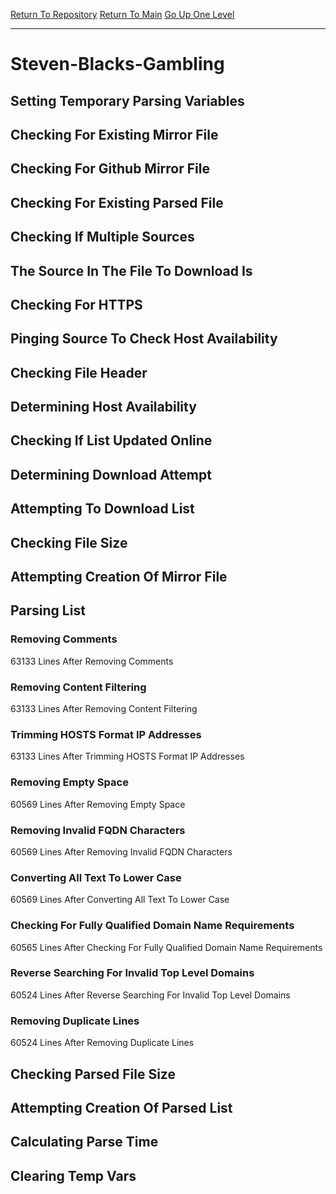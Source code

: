 [Return To Repository](https://github.com/deathbybandaid/piholeparser/)
[Return To Main](https://github.com/deathbybandaid/piholeparser/blob/master/RecentRunLogs/Mainlog.md)
[Go Up One Level](https://github.com/deathbybandaid/piholeparser/blob/master/RecentRunLogs/TopLevelScripts/30-Processing-Blacklists.md)
____________________________________
# Steven-Blacks-Gambling
## Setting Temporary Parsing Variables
## Checking For Existing Mirror File
## Checking For Github Mirror File
## Checking For Existing Parsed File
## Checking If Multiple Sources
## The Source In The File To Download Is
## Checking For HTTPS
## Pinging Source To Check Host Availability
## Checking File Header
## Determining Host Availability
## Checking If List Updated Online
## Determining Download Attempt
## Attempting To Download List
## Checking File Size
## Attempting Creation Of Mirror File
## Parsing List
### Removing Comments
63133 Lines After Removing Comments
### Removing Content Filtering
63133 Lines After Removing Content Filtering
### Trimming HOSTS Format IP Addresses
63133 Lines After Trimming HOSTS Format IP Addresses
### Removing Empty Space
60569 Lines After Removing Empty Space
### Removing Invalid FQDN Characters
60569 Lines After Removing Invalid FQDN Characters
### Converting All Text To Lower Case
60569 Lines After Converting All Text To Lower Case
### Checking For Fully Qualified Domain Name Requirements
60565 Lines After Checking For Fully Qualified Domain Name Requirements
### Reverse Searching For Invalid Top Level Domains
60524 Lines After Reverse Searching For Invalid Top Level Domains
### Removing Duplicate Lines
60524 Lines After Removing Duplicate Lines
## Checking Parsed File Size
## Attempting Creation Of Parsed List
## Calculating Parse Time
## Clearing Temp Vars
